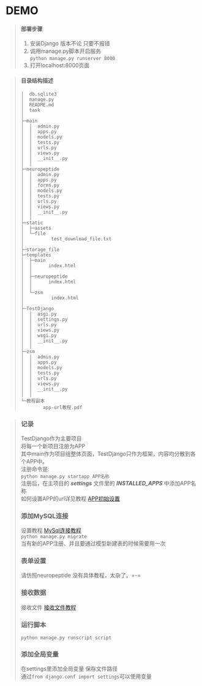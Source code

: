# DEMO


> #### 部署步骤
> 1. 安装Django 版本不论 只要不报错
> 2. 调用manage.py脚本开启服务  
> `python manage.py runserver 8000`
> 3. 打开localhost:8000页面


> #### 目录结构描述
> ```
> │  db.sqlite3
> │  manage.py
> │  README.md
> │  task
> │ 
> ├─main
> │  │  admin.py
> │  │  apps.py
> │  │  models.py
> │  │  tests.py
> │  │  urls.py
> │  │  views.py
> │  │  __init__.py
> │  │  
> ├─neuropeptide
> │  │  admin.py
> │  │  apps.py
> │  │  forms.py
> │  │  models.py
> │  │  tests.py
> │  │  urls.py
> │  │  views.py
> │  │  __init__.py
> │  │
> ├─static
> │  ├─assets
> │  └─file
> │          test_download_file.txt
> │          
> ├─storage_file
> ├─templates
> │  ├─main
> │  │      index.html
> │  │      
> │  ├─neuropeptide
> │  │      index.html
> │  │      
> │  └─zsm
> │          index.html
> │          
> ├─TestDjango
> │  │  asgi.py
> │  │  settings.py
> │  │  urls.py
> │  │  views.py
> │  │  wsgi.py
> │  │  __init__.py
> │  │      
> ├─zsm
> │  │  admin.py
> │  │  apps.py
> │  │  models.py
> │  │  tests.py
> │  │  urls.py
> │  │  views.py
> │  │  __init__.py
> │  │   
> └─教程副本
>         app-url教程.pdf
> ```

> ### 记录
> TestDjango作为主要项目  
> 将每一个新项目注册为APP  
> 其中main作为项目组整体页面，TestDjango只作为框架，内容均分散到各个APP中。   
> 注册命令是:  
> `python manage.py startapp APP名称`  
> 注册后，在主项目的 **_settings_** 文件里的 **_INSTALLED_APPS_** 中添加APP名称  
> 如何设置APP的url详见教程  [APP初始设置](https://baijiahao.baidu.com/s?id=1628323324998359528&wfr=spider&for=pc)  
> ### 添加MySQL连接
> 设置教程 [MySql连接教程](https://blog.csdn.net/weixin_45539338/article/details/125547848)  
> `python manage.py migrate`  
> 当有新的APP注册、并且要通过模型新建表的时候需要用一次
> 
> ### 表单设置
> 请仿照neuropeptide 没有具体教程，太杂了。=-=
> 
> ### 接收数据
> 接收文件 [接收文件教程](http://www.chenxm.cc/article/1253.html.html)
> 
> ### 运行脚本
> `python manage.py runscript script`
> 
> ### 添加全局变量
> 在settings里添加全局变量 保存文件路径   
> 通过`from django.conf import settings`可以使用变量  
>  
> 